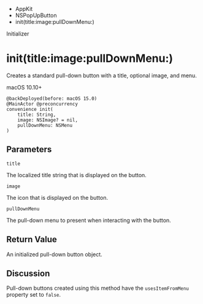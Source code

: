 

- AppKit
- NSPopUpButton
-  init(title:image:pullDownMenu:) 

Initializer

# init(title:image:pullDownMenu:)

Creates a standard pull-down button with a title, optional image, and menu.

macOS 10.10+

``` source
@backDeployed(before: macOS 15.0)
@MainActor @preconcurrency
convenience init(
    title: String,
    image: NSImage? = nil,
    pullDownMenu: NSMenu
)
```

## Parameters 

`title`  

The localized title string that is displayed on the button.

`image`  

The icon that is displayed on the button.

`pullDownMenu`  

The pull-down menu to present when interacting with the button.

## Return Value

An initialized pull-down button object.

## Discussion

Pull-down buttons created using this method have the `usesItemFromMenu` property set to `false`.

